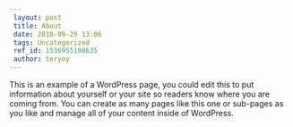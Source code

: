 ```yaml
---
 layout: post
 title: About
 date: 2010-09-29 13:06
 tags: Uncategorized
 ref_id: 1536955198635
 author: teryoy
---
```

This is an example of a WordPress page, you could edit this to put information
about yourself or your site so readers know where you are coming from. You can
create as many pages like this one or sub-pages as you like and manage all of
your content inside of WordPress.

